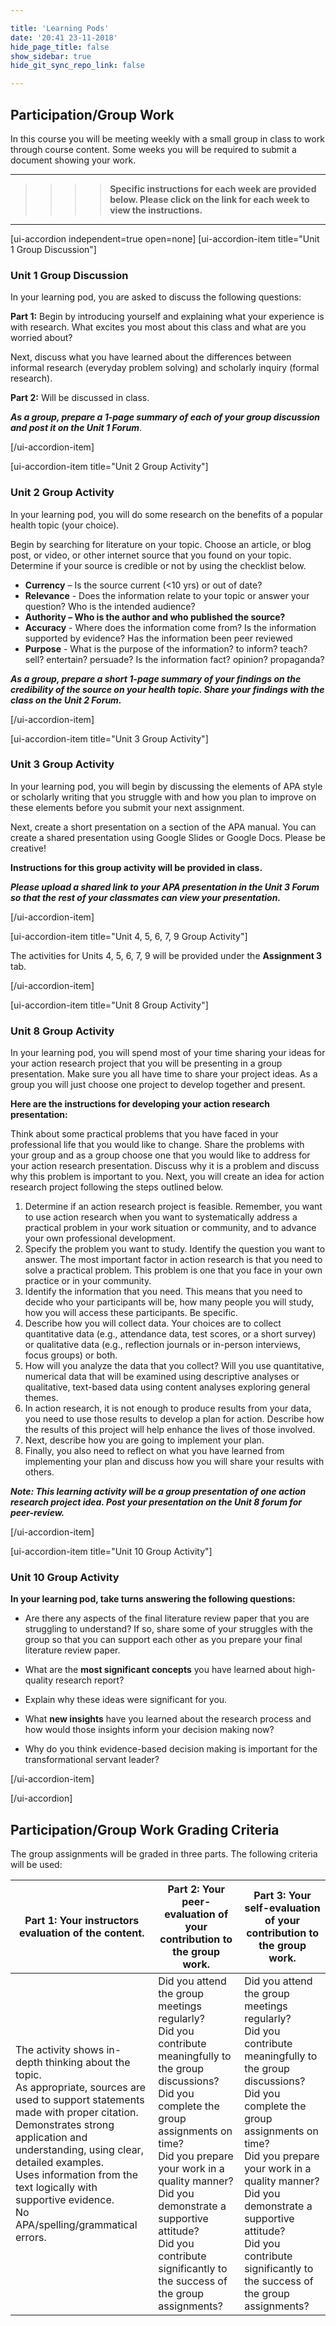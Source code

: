 ```yaml
---

title: 'Learning Pods'
date: '20:41 23-11-2018'
hide_page_title: false
show_sidebar: true
hide_git_sync_repo_link: false

---
```

## **Participation/Group Work**

In this course you will be meeting weekly with a small group in class to work through course content.  Some weeks you will be required to submit a document showing your work.
____________

> > > > **Specific instructions for each week are provided below. Please click on the link for each week to view the instructions.**

______________

[ui-accordion independent=true open=none]
[ui-accordion-item title="Unit 1 Group Discussion"]

### Unit 1 Group Discussion

In your learning pod, you are asked to discuss the following questions:

**Part 1:** Begin by introducing yourself and explaining what your experience is with research. What excites you most about this class and what are you worried about?

Next, discuss what you have learned about the differences between informal research (everyday problem solving) and scholarly inquiry (formal research).

**Part 2:** Will be discussed in class.

   **_As a group, prepare a 1-page summary of each of your group discussion and post it on the Unit 1 Forum_**.



[/ui-accordion-item]

[ui-accordion-item title="Unit 2 Group Activity"]

### Unit 2 Group Activity

In your learning pod, you will do some research on the benefits of a popular health topic (your choice).

Begin by searching for literature on your topic. Choose an article, or blog post, or video, or other internet source that you found on your topic. Determine if your source is credible or not by using the checklist below.

* **Currency** – Is the source current (<10 yrs) or out of date?
* **Relevance** - Does the information relate to your topic or answer your question? Who is the intended audience?
* **Authority – Who is the author and who published the source?**
* **Accuracy** - Where does the information come from? Is the information supported by evidence? Has the information been peer reviewed
* **Purpose** - What is the purpose of the information? to inform? teach? sell? entertain? persuade? Is the information fact? opinion? propaganda?

***As a group, prepare a short 1-page summary of your findings on the credibility of the source on your health topic. Share your findings with the class on the Unit 2 Forum.***

[/ui-accordion-item]

[ui-accordion-item title="Unit 3 Group Activity"]

### Unit 3 Group Activity

In your learning pod, you will begin by discussing the elements of APA style or scholarly writing that you struggle with and how you plan to improve on these elements before you submit your next assignment.

Next, create a short presentation on a section of the APA manual. You can create a shared presentation using Google Slides or Google Docs. Please be creative!

**Instructions for this group activity will be provided in class.**

***Please upload a shared link to your APA presentation in the Unit 3 Forum so that the rest of your classmates can view your presentation.***

[/ui-accordion-item]

[ui-accordion-item title="Unit 4, 5, 6, 7, 9 Group Activity"]

The activities for Units 4, 5, 6, 7, 9 will be provided under the **Assignment 3** tab.

[/ui-accordion-item]

[ui-accordion-item title="Unit 8 Group Activity"]

### Unit 8 Group Activity

In your learning pod, you will spend most of your time sharing your ideas for your action research project that you will be presenting in a group presentation. Make sure you all have time to share your project ideas.  As a group you will just choose one project to develop together and present.

**Here are the instructions for developing your action research presentation:**

Think about some practical problems that you have faced in your professional life that you would like to change. Share the problems with your group and as a group choose one that you would like to address for your action research presentation. Discuss why it is a problem and discuss why this problem is important to you. Next, you will create an idea for action research project following the steps outlined below.

1. Determine if an action research project is feasible. Remember, you want to use action research when you want to systematically address a practical problem in your work situation or community, and to advance your own professional development.
2. Specify the problem you want to study. Identify the question you want to answer. The most important factor in action research is that you need to solve a practical problem. This problem is one that you face in your own practice or in your community.
3. Identify the information that you need. This means that you need to decide who your participants will be, how many people you will study, how you will access these participants.  Be specific.
4. Describe how you will collect data.  Your choices are to collect quantitative data (e.g., attendance data, test scores, or a short survey) or qualitative data (e.g., reflection journals or in-person interviews, focus groups) or both.
5. How will you analyze the data that you collect?  Will you use quantitative, numerical data that will be examined using descriptive analyses or qualitative, text-based data using content analyses exploring general themes.
6. In action research, it is not enough to produce results from your data, you need to use those results to develop a plan for action. Describe how the results of this project will help enhance the lives of those involved.
7. Next, describe how you are going to implement your plan.
8. Finally, you also need to reflect on what you have learned from implementing your plan and discuss how you will share your results with others.

**_Note: This learning activity will be a group presentation of one action research project idea.  Post your presentation on the Unit 8 forum for peer-review._**

[/ui-accordion-item]

[ui-accordion-item title="Unit 10 Group Activity"]

### Unit 10 Group Activity

**In your learning pod, take turns answering the following questions:**

* Are there any aspects of the final literature review paper that you are struggling to understand? If so, share some of your struggles with the group so that you can support each other as you prepare your final literature review paper.

* What are the **most significant concepts** you have learned about high-quality research report?

* Explain why these ideas were significant for you.

* What **new insights** have you learned about the research process and how would those insights inform your decision making now?

* Why do you think evidence-based decision making is important for the transformational servant leader?

[/ui-accordion-item]

[/ui-accordion]



## Participation/Group Work Grading Criteria

The  group assignments will be graded in three parts.  The following criteria will be used:

| Part 1: Your instructors evaluation of the content.          | Part 2: Your peer-evaluation of your contribution to the group work. | Part 3: Your self-evaluation of your contribution to the group work. |
| ------------------------------------------------------------ | ------------------------------------------------------------ | ------------------------------------------------------------ |
| The activity shows in-depth thinking about the topic.<br/>As appropriate, sources are used to support statements made with proper citation. <br/>Demonstrates strong application and understanding, using clear, detailed examples. <br/>Uses information from the text logically with supportive evidence.<br/>No APA/spelling/grammatical errors.<br/> | Did you attend the group meetings regularly? <br/>Did you contribute meaningfully to the group discussions? <br/>Did you complete the group assignments on time? <br/>Did you prepare your work in a quality manner?<br/> Did you demonstrate a supportive attitude? <br/>Did you contribute significantly to the success of the group assignments?<br/> | Did you attend the group meetings regularly?<br/>Did you contribute meaningfully to the group discussions?<br/> Did you complete the group assignments on time? <br/>Did you prepare your work in a quality manner?<br/> Did you demonstrate a supportive attitude? <br/>Did you contribute significantly to the success of the group assignments? |
